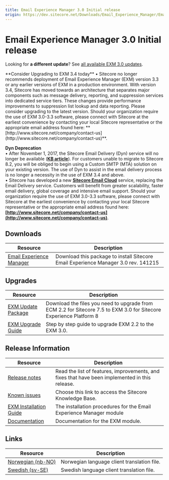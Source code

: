 ```yaml
---
title: Email Experience Manager 3.0 Initial release
origin: https://dev.sitecore.net/Downloads/Email_Experience_Manager/Email_Experience_Manager_30/Email_Experience_Manager_30_Initial_release
---
```


# Email Experience Manager 3.0 Initial release

  <Alert variant='warning' mb={4}>
    <AlertIcon />
    

Looking for **a different update**? See [all available EXM 3.0 updates](/downloads/Email_Experience_Manager/Email_Experience_Manager_30).


  </Alert>
  
  <Alert variant='warning' mb={4}>
    <AlertIcon />
    **Consider Upgrading to EXM 3.4 today**  
• Sitecore no longer recommends deployment of Email Experience Manager (EXM) version 3.3 or any earlier versions of EXM in a production environment. With version 3.4, Sitecore has moved towards an architecture that separates major components such as message delivery, reporting, and suppression services into dedicated service tiers. These changes provide performance improvements to suppression list lookup and data reporting. Please consider upgrading to the latest version. Should your organization require the use of EXM 3.0-3.3 software, please connect with Sitecore at the earliest convenience by contacting your local Sitecore representative or the appropriate email address found here: **[http://www.sitecore.net/company/contact-us](http://www.sitecore.net/company/contact-us)**.  
  
**Dyn Deprecation**  
• After November 1, 2017, the Sitecore Email Delivery (Dyn) service will no longer be available (**[KB article](https://kb.sitecore.net/articles/669456)**). For customers unable to migrate to Sitecore 8.2, you will be obliged to begin using a Custom SMTP (MTA) solution on your existing version. The use of Dyn to assist in the email delivery process is no longer a necessity in the use of EXM 3.4 and above.  
• Sitecore has developed a new **[Sitecore Email Cloud](https://doc.sitecore.net/email_experience_manager/configuring_the_delivery_process/message_transfer_agent/the_sitecore_email_cloud_compared_to_the_custom_smtp)** service, replacing the Email Delivery service. Customers will benefit from greater scalability, faster email delivery, global coverage and intensive email support. Should your organization require the use of EXM 3.0-3.3 software, please connect with Sitecore at the earliest convenience by contacting your local Sitecore representative or the appropriate email address found here: **[http://www.sitecore.net/company/contact-us](http://www.sitecore.net/company/contact-us)**.
  </Alert>
  

## Downloads

 | Resource | Description |
 | --- | --- |
 | [Email Experience Manager](https://sitecoredev.azureedge.net/~/media/03802BDFCF7D41A1A5136569CCB87CB0.ashx?date=20150217T172820) | Download this package to install Sitecore Email Experience Manager 3.0 rev. 141215 |

## Upgrades

 | Resource | Description |
 | --- | --- |
 | [EXM Update Package](https://sitecoredev.azureedge.net/~/media/E6519739DB9C471CABE083C22AE183C8.ashx?date=20150626T102814) | Download the files you need to upgrade from ECM 2.2 for Sitecore 7.5 to EXM 3.0 for Sitecore Experience Platform 8  <br /> |
 | [EXM Upgrade Guide](https://sitecoredev.azureedge.net/~/media/ED2902BFEFB84A5187979379ADEA0B3D.ashx?date=20150803T113626) | Step by step guide to upgrade EXM 2.2 to the EXM 3.0. |

## Release Information

 | Resource | Description |
 | --- | --- |
 | [Release notes](/Downloads/Downloads/Email%20Experience%20Manager/Email%20Experience%20Manager%2030/Email%20Experience%20Manager%2030%20Initial%20release/Version%20Resources/Release%20Notes#141217) | Read the list of features, improvements, and fixes that have been implemented in this release.  <br /> |
 | [Known issues](https://kb.sitecore.net/articles/149565) | Choose this link to access the Sitecore Knowledge Base. |
 | [EXM Installation Guide](/~/media/FAD5DEB3A43D4D968AF57EA206AF097E.ashx) | The installation procedures for the Email Experience Manager module |
 | [Documentation](https://doc.sitecore.net:443/en/Products/Email%20Experience%20Manager) | Documentation for the EXM module. |

## Links

 | Resource | Description |
 | --- | --- |
 | [Norwegian (nb-NO)](https://sitecoredev.azureedge.net/~/media/5A438FFA9E574245B71228A4FF2A67DB.ashx?date=20150703T140249) | Norwegian language client translation file. |
 | [Swedish (sv-SE)](https://sitecoredev.azureedge.net/~/media/0253B78EFC1044C8B34C355E79CC45CF.ashx?date=20150701T100313) | Swedish language client translation file. |
